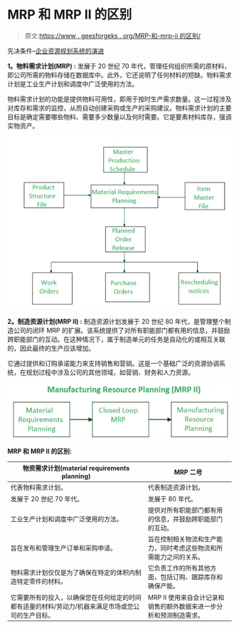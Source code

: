 # MRP 和 MRP II 的区别

> 原文:[https://www . geesforgeks . org/MRP-和-mrp-ii 的区别/](https://www.geeksforgeeks.org/difference-between-mrp-and-mrp-ii/)

先决条件–[企业资源规划系统的演进](https://www.geeksforgeeks.org/evolution-of-erp-system/)

**1。物料需求计划(MRP) :**
发展于 20 世纪 70 年代，管理任何组织所需的原材料，即公司所需的物料存储在数据库中。此外，它还说明了任何材料的短缺。物料需求计划是工业生产计划和调度中广泛使用的方法。

物料需求计划的功能是提供物料可用性，即用于按时生产需求数量。这一过程涉及对库存和需求的监控，从而自动创建采购或生产的采购建议。物料需求计划的主要目标是确定需要哪些物料、需要多少数量以及何时需要。它是要素材料库存，强调实物资产。

![](img/9563fe077b0ccc44632263701fe0c196.png)

**2。制造资源计划(MRP II) :**
制造资源计划发展于 20 世纪 80 年代，是管理整个制造公司的闭环 MRP 的扩展。该系统提供了对所有职能部门都有用的信息，并鼓励跨职能部门的互动。在这种情况下，属于制造单元的任务是自动化的或相互关联的，因此最终的生产应该增加。

它通过提供和订购承诺能力来支持销售和营销。这是一个基础广泛的资源协调系统，在规划过程中涉及公司的其他领域，如营销、财务和人力资源。

![](img/5cdaba7ef8149af6385dacef999fd0dc.png)

**MRP 和 MRP II 的区别:**

<center>

| 物资需求计划(material requirements planning) | MRP 二号 |
| --- | --- |
| 代表物料需求计划。 | 代表制造资源计划。 |
| 发展于 20 世纪 70 年代。 | 发展于 80 年代。 |
| 工业生产计划和调度中广泛使用的方法。 | 提供对所有职能部门都有用的信息，并鼓励跨职能部门的互动。 |
| 旨在发布和管理生产订单和采购申请。 | 旨在控制相关物流和生产能力，同时考虑这些物流和所需能力之间的关系。 |
| 物料需求计划仅仅是为了确保在特定的体积内制造特定零件的材料。 | 它负责工作的所有其他方面，包括订购、跟踪库存和确保产能。 |
| 它需要所有的投入，以确保您在任何给定的时间都有适量的材料/劳动力/机器来满足市场或您公司的生产目标。 | MRP II 使用来自会计记录和销售的额外数据来进一步分析和预测制造需求。 |

</center>